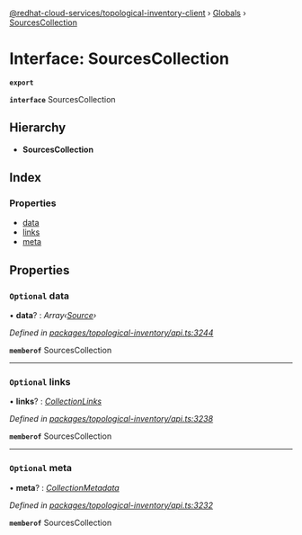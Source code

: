 [@redhat-cloud-services/topological-inventory-client](../README.md) › [Globals](../globals.md) › [SourcesCollection](sourcescollection.md)

# Interface: SourcesCollection

**`export`** 

**`interface`** SourcesCollection

## Hierarchy

* **SourcesCollection**

## Index

### Properties

* [data](sourcescollection.md#optional-data)
* [links](sourcescollection.md#optional-links)
* [meta](sourcescollection.md#optional-meta)

## Properties

### `Optional` data

• **data**? : *Array‹[Source](source.md)›*

*Defined in [packages/topological-inventory/api.ts:3244](https://github.com/fhlavac/javascript-clients/blob/master/packages/topological-inventory/api.ts#L3244)*

**`memberof`** SourcesCollection

___

### `Optional` links

• **links**? : *[CollectionLinks](collectionlinks.md)*

*Defined in [packages/topological-inventory/api.ts:3238](https://github.com/fhlavac/javascript-clients/blob/master/packages/topological-inventory/api.ts#L3238)*

**`memberof`** SourcesCollection

___

### `Optional` meta

• **meta**? : *[CollectionMetadata](collectionmetadata.md)*

*Defined in [packages/topological-inventory/api.ts:3232](https://github.com/fhlavac/javascript-clients/blob/master/packages/topological-inventory/api.ts#L3232)*

**`memberof`** SourcesCollection
